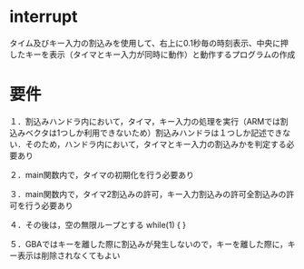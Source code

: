 # interrupt
タイム及びキー入力の割込みを使用して、右上に0.1秒毎の時刻表示、中央に押したキーを表示（タイマとキー入力が同時に動作）と動作するプログラムの作成

# 要件
１．割込みハンドラ内において，タイマ，キー入力の処理を実行（ARMでは割込みベクタは1つしか利用できないため）割込みハンドラは１つしか記述できない．そのため，ハンドラ内において，タイマとキー入力の割込みかを判定する必要あり

２．main関数内で，タイマの初期化を行う必要あり

３．main関数内で，タイマ2割込みの許可，キー入力割込みの許可全割込みの許可を行う必要あり

４．その後は，空の無限ループとする while(1) {  }

５．GBAではキーを離した際に割込みが発生しないので，キーを離した際に，キー表示は削除されなくてもよい
